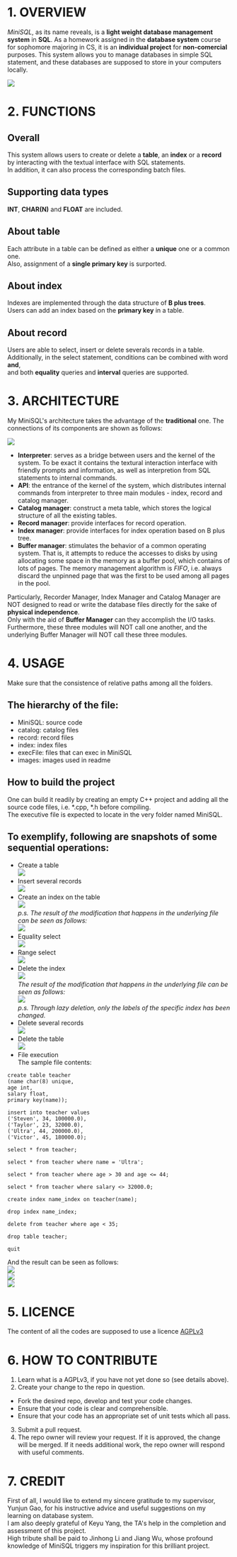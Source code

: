 # 1. OVERVIEW
*MiniSQL*, as its name reveals, is a **light weight database management system** in **SQL**.
As a homework assigned in the **database system** course for sophomore majoring in CS,
it is an **individual project** for **non-comercial** purposes.
This system allows you to manage databases in simple SQL statement,
and these databases are supposed to store in your computers locally.
  
![](./images/overview_1.png)  

# 2. FUNCTIONS
## Overall
This system allows users to create or delete a **table**, an **index** or a **record** 
by interacting with the textual interface with SQL statements.  
In addition, it can also process the corresponding batch files.  

## Supporting data types
**INT**, **CHAR(N)** and **FLOAT** are included.  

## About table
Each attribute in a table can be defined as either a **unique** one or a common one.  
Also, assignment of a **single primary key** is surported.  

## About index
Indexes are implemented through the data structure of **B plus trees**.  
Users can add an index based on the **primary key** in a table.  

## About record
Users are able to select, insert or delete severals records in a table.  
Additionally, in the select statement, conditions can be combined with word **and**,  
and both **equality** queries and **interval** queries are supported.  

# 3. ARCHITECTURE
My MiniSQL's architecture takes the advantage of the **traditional** one. The connections
of its components are shown as follows:

![](./images/Architecture_1.png)  

- **Interpreter**: serves as a bridge between users and the kernel of the system. To be exact
it contains the textural interaction interface with friendly prompts and information, as 
well as interpretion from SQL statements to internal commands.
- **API**: the entrance of the kernel of the system, which distributes internal commands from
 interpreter to three main modules - index, record and catalog manager.  
- **Catalog manager**: construct a meta table, which stores the logical structure of 
all the existing tables.
- **Record manager**: provide interfaces for record operation.  
- **Index manager**: provide interfaces for index operation based on B plus tree.
- **Buffer manager**: stimulates the behavior of a common operating system. 
That is, it attempts to reduce the accesses to disks by using allocating some space 
in the memory as a buffer pool, which contains of lots of pages.  The memory management 
algorithm is *FIFO*, i.e. always discard the unpinned page that was the first to be used 
among all pages in the pool.  

Particularly, Recorder Manager, Index Manager and Catalog Manager are NOT designed to 
read or write the database files directly for the sake of **physical independence**.  
Only with the aid of **Buffer Manager** can they accomplish the I/O tasks.  
Furthermore, these three modules will NOT call one another, and the underlying Buffer 
Manager will NOT call these three modules.

# 4. USAGE
Make sure that the consistence of relative paths among all the folders.
##  The hierarchy of the file:
- MiniSQL: source code
- catalog: catalog files
- record: record files
- index: index files
- execFile: files that can exec in MiniSQL
- images: images used in readme  

## How to build the project
One can build it readily by creating an empty C++ project and adding all 
the source code files, i.e. \*.cpp, \*.h before compiling.  
The executive file is expected to locate in the very folder named MiniSQL.  

##  To exemplify, following are snapshots of some sequential operations:
- Create a table  
![](./images/usage_1.png)  
- Insert several records  
![](./images/usage_2.png)  
- Create an index on the table  
![](./images/usage_3.png)   
*p.s. The result of the modification that happens in the underlying file can be seen as follows:*  
![](./images/usage_4.png)  
- Equality select  
![](./images/usage_5.png)  
- Range select  
![](./images/usage_6.png)  
- Delete the index  
![](./images/usage_7.png)  
*The result of the modification that happens in the underlying file can be seen as follows:*  
![](./images/usage_8.png)  
*p.s. Through lazy deletion, only the labels of the specific index has been changed.*  
- Delete several records  
![](./images/usage_9.png)  
- Delete the table  
![](./images/usage_10.png)  
- File execution  
The sample file contents:  
```
create table teacher  
(name char(8) unique,  
age int,  
salary float,  
primary key(name));  
  
insert into teacher values  
('Steven', 34, 100000.0),  
('Taylor', 23, 32000.0),  
('Ultra', 44, 200000.0),  
('Victor', 45, 180000.0);  
  
select * from teacher;  
  
select * from teacher where name = 'Ultra';  
  
select * from teacher where age > 30 and age <= 44;  
  
select * from teacher where salary <> 32000.0;  
  
create index name_index on teacher(name);  
  
drop index name_index;  
  
delete from teacher where age < 35;  
  
drop table teacher;  
  
quit  
```  
And the result can be seen as follows:  
![](./images/usage_11.png)  
![](./images/usage_12.png)  
![](./images/usage_13.png)  
  
# 5. LICENCE
The content of all the codes are supposed to use a licence [AGPLv3](./LICENCE)  

# 6. HOW TO CONTRIBUTE
1. Learn what is a AGPLv3, if you have not yet done so (see details above).  
2.  Create your change to the repo in question.
- Fork the desired repo, develop and test your code changes.
- Ensure that your code is clear and comprehensible.
- Ensure that your code has an appropriate set of unit tests which all pass.
3. Submit a pull request.
4. The repo owner will review your request. If it is approved, the change will be merged. If it needs additional work, the repo owner will respond with useful comments.

# 7. CREDIT
First of all, I would like to extend my sincere gratitude to my supervisor, Yunjun Gao, for his instructive advice and useful suggestions on my learning on database system.   
I am also deeply grateful of Keyu Yang, the TA's help in the completion and assessment of this project.  
High tribute shall be paid to Jinhong Li and Jiang Wu, whose profound knowledge of MiniSQL triggers my inspiration for this brilliant project.  
